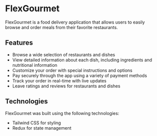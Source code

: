 # FlexGourmet
FlexGourmet is a food delivery application that allows users to easily browse and order meals from their favorite restaurants.

## Features
* Browse a wide selection of restaurants and dishes
* View detailed information about each dish, including ingredients and nutritional information
* Customize your order with special instructions and options
* Pay securely through the app using a variety of payment methods
* Track your order in real-time with live updates
* Leave ratings and reviews for restaurants and dishes

## Technologies
FlexGourmet was built using the following technologies:

* Tailwind CSS for styling
* Redux for state management